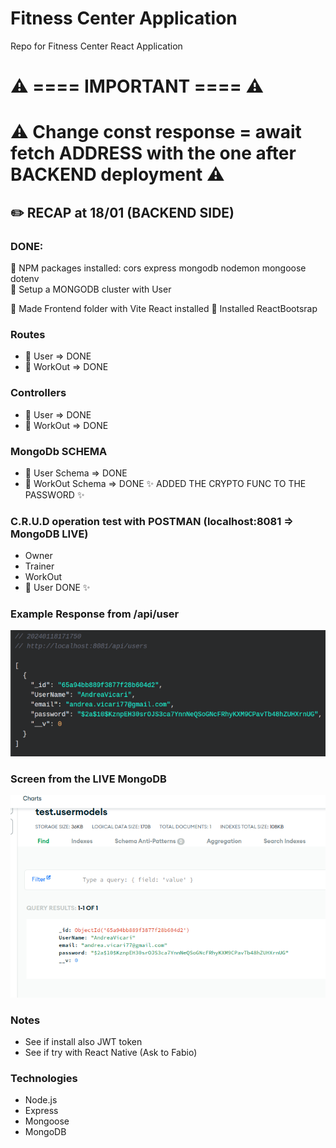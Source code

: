 # Fitness Center Application
Repo for Fitness Center React Application

# ⚠️ ==== IMPORTANT ==== ⚠️
# ⚠️ Change const response = await fetch ADDRESS with the one after BACKEND deployment ⚠️

## ✏️ RECAP at 18/01 (BACKEND SIDE)
### DONE:
📌 NPM packages installed: cors express mongodb nodemon mongoose dotenv\
📌 Setup a MONGODB cluster with User

📌 Made Frontend folder with Vite React installed
📌 Installed ReactBootsrap

###  Routes

 * 📌 User  => DONE
 * 📌 WorkOut  => DONE
### Controllers

 * 📌 User  => DONE
 * 📌 WorkOut  => DONE
### MongoDb SCHEMA

 * 📌 User Schema => DONE
 * 📌 WorkOut Schema => DONE ✨ ADDED THE CRYPTO FUNC TO THE PASSWORD ✨
### C.R.U.D operation test with POSTMAN (localhost:8081 => MongoDB LIVE)
 * Owner
 * Trainer
 *  WorkOut
 * 📌 User DONE ✨

### Example Response from /api/user
![Screenshot](https://github.com/Andrea-vicari/Fitness-Center/blob/master/serverRes.png)
### Screen from the LIVE MongoDB
![Screenshot](https://github.com/Andrea-vicari/Fitness-Center/blob/master/MongoDB.png)
### Notes
* See if install also JWT token
* See if try with React Native (Ask to Fabio)

### Technologies
* Node.js
* Express
* Mongoose
* MongoDB

